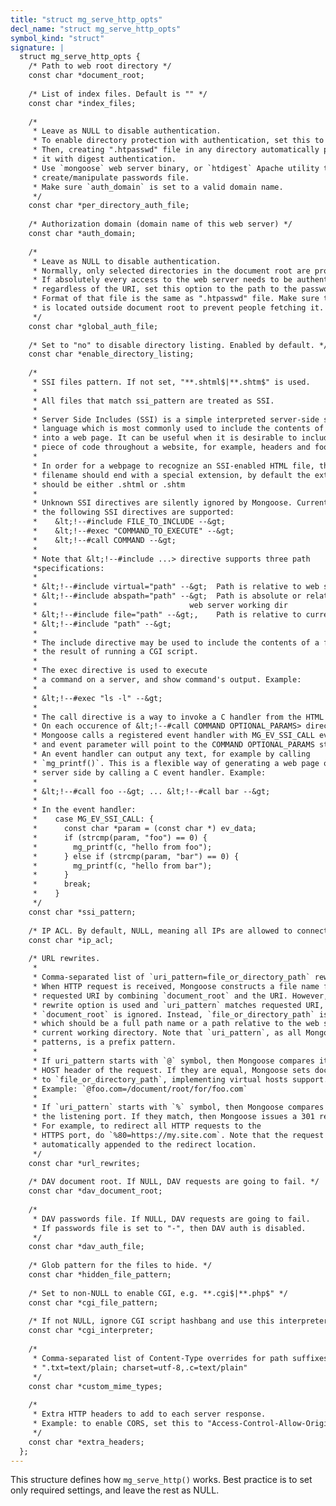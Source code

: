 ```yaml
---
title: "struct mg_serve_http_opts"
decl_name: "struct mg_serve_http_opts"
symbol_kind: "struct"
signature: |
  struct mg_serve_http_opts {
    /* Path to web root directory */
    const char *document_root;
  
    /* List of index files. Default is "" */
    const char *index_files;
  
    /*
     * Leave as NULL to disable authentication.
     * To enable directory protection with authentication, set this to ".htpasswd"
     * Then, creating ".htpasswd" file in any directory automatically protects
     * it with digest authentication.
     * Use `mongoose` web server binary, or `htdigest` Apache utility to
     * create/manipulate passwords file.
     * Make sure `auth_domain` is set to a valid domain name.
     */
    const char *per_directory_auth_file;
  
    /* Authorization domain (domain name of this web server) */
    const char *auth_domain;
  
    /*
     * Leave as NULL to disable authentication.
     * Normally, only selected directories in the document root are protected.
     * If absolutely every access to the web server needs to be authenticated,
     * regardless of the URI, set this option to the path to the passwords file.
     * Format of that file is the same as ".htpasswd" file. Make sure that file
     * is located outside document root to prevent people fetching it.
     */
    const char *global_auth_file;
  
    /* Set to "no" to disable directory listing. Enabled by default. */
    const char *enable_directory_listing;
  
    /*
     * SSI files pattern. If not set, "**.shtml$|**.shtm$" is used.
     *
     * All files that match ssi_pattern are treated as SSI.
     *
     * Server Side Includes (SSI) is a simple interpreted server-side scripting
     * language which is most commonly used to include the contents of a file
     * into a web page. It can be useful when it is desirable to include a common
     * piece of code throughout a website, for example, headers and footers.
     *
     * In order for a webpage to recognize an SSI-enabled HTML file, the
     * filename should end with a special extension, by default the extension
     * should be either .shtml or .shtm
     *
     * Unknown SSI directives are silently ignored by Mongoose. Currently,
     * the following SSI directives are supported:
     *    &lt;!--#include FILE_TO_INCLUDE --&gt;
     *    &lt;!--#exec "COMMAND_TO_EXECUTE" --&gt;
     *    &lt;!--#call COMMAND --&gt;
     *
     * Note that &lt;!--#include ...> directive supports three path
     *specifications:
     *
     * &lt;!--#include virtual="path" --&gt;  Path is relative to web server root
     * &lt;!--#include abspath="path" --&gt;  Path is absolute or relative to the
     *                                  web server working dir
     * &lt;!--#include file="path" --&gt;,    Path is relative to current document
     * &lt;!--#include "path" --&gt;
     *
     * The include directive may be used to include the contents of a file or
     * the result of running a CGI script.
     *
     * The exec directive is used to execute
     * a command on a server, and show command's output. Example:
     *
     * &lt;!--#exec "ls -l" --&gt;
     *
     * The call directive is a way to invoke a C handler from the HTML page.
     * On each occurence of &lt;!--#call COMMAND OPTIONAL_PARAMS> directive,
     * Mongoose calls a registered event handler with MG_EV_SSI_CALL event,
     * and event parameter will point to the COMMAND OPTIONAL_PARAMS string.
     * An event handler can output any text, for example by calling
     * `mg_printf()`. This is a flexible way of generating a web page on
     * server side by calling a C event handler. Example:
     *
     * &lt;!--#call foo --&gt; ... &lt;!--#call bar --&gt;
     *
     * In the event handler:
     *    case MG_EV_SSI_CALL: {
     *      const char *param = (const char *) ev_data;
     *      if (strcmp(param, "foo") == 0) {
     *        mg_printf(c, "hello from foo");
     *      } else if (strcmp(param, "bar") == 0) {
     *        mg_printf(c, "hello from bar");
     *      }
     *      break;
     *    }
     */
    const char *ssi_pattern;
  
    /* IP ACL. By default, NULL, meaning all IPs are allowed to connect */
    const char *ip_acl;
  
    /* URL rewrites.
     *
     * Comma-separated list of `uri_pattern=file_or_directory_path` rewrites.
     * When HTTP request is received, Mongoose constructs a file name from the
     * requested URI by combining `document_root` and the URI. However, if the
     * rewrite option is used and `uri_pattern` matches requested URI, then
     * `document_root` is ignored. Instead, `file_or_directory_path` is used,
     * which should be a full path name or a path relative to the web server's
     * current working directory. Note that `uri_pattern`, as all Mongoose
     * patterns, is a prefix pattern.
     *
     * If uri_pattern starts with `@` symbol, then Mongoose compares it with the
     * HOST header of the request. If they are equal, Mongoose sets document root
     * to `file_or_directory_path`, implementing virtual hosts support.
     * Example: `@foo.com=/document/root/for/foo.com`
     *
     * If `uri_pattern` starts with `%` symbol, then Mongoose compares it with
     * the listening port. If they match, then Mongoose issues a 301 redirect.
     * For example, to redirect all HTTP requests to the
     * HTTPS port, do `%80=https://my.site.com`. Note that the request URI is
     * automatically appended to the redirect location.
     */
    const char *url_rewrites;
  
    /* DAV document root. If NULL, DAV requests are going to fail. */
    const char *dav_document_root;
  
    /*
     * DAV passwords file. If NULL, DAV requests are going to fail.
     * If passwords file is set to "-", then DAV auth is disabled.
     */
    const char *dav_auth_file;
  
    /* Glob pattern for the files to hide. */
    const char *hidden_file_pattern;
  
    /* Set to non-NULL to enable CGI, e.g. **.cgi$|**.php$" */
    const char *cgi_file_pattern;
  
    /* If not NULL, ignore CGI script hashbang and use this interpreter */
    const char *cgi_interpreter;
  
    /*
     * Comma-separated list of Content-Type overrides for path suffixes, e.g.
     * ".txt=text/plain; charset=utf-8,.c=text/plain"
     */
    const char *custom_mime_types;
  
    /*
     * Extra HTTP headers to add to each server response.
     * Example: to enable CORS, set this to "Access-Control-Allow-Origin: *".
     */
    const char *extra_headers;
  };
---
```


This structure defines how `mg_serve_http()` works.
Best practice is to set only required settings, and leave the rest as NULL. 

